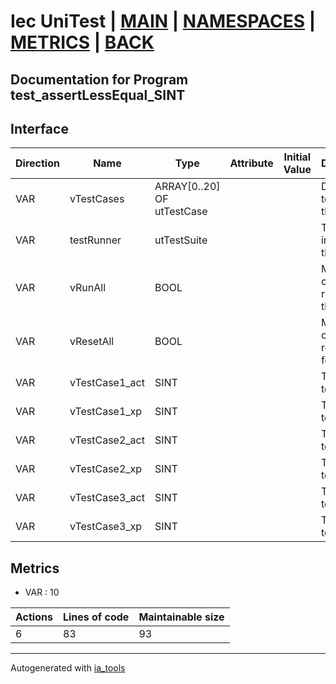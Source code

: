 # Iec UniTest | [MAIN] | [NAMESPACES] | [METRICS] | [BACK]  

## Documentation for Program test_assertLessEqual_SINT  

## Interface  

| Direction | Name | Type | Attribute | Initial Value | Documentation |
| --------- | ---- | ---- | --------- | ------------- | ------------- |
| VAR | vTestCases | ARRAY[0..20] OF utTestCase |  |  | Definition of all test cases for this POU |  
| VAR | testRunner | utTestSuite |  |  | Test Suite fb instance to run the tests |  
| VAR | vRunAll | BOOL |  |  | Manual command to run all tests for this POU |  
| VAR | vResetAll | BOOL |  |  | Manual command to reset all tests for this POU |  
| VAR | vTestCase1_act | SINT |  |  | Test data 1 of test case 1 |  
| VAR | vTestCase1_xp | SINT |  |  | Test data 2 of test case 1 |  
| VAR | vTestCase2_act | SINT |  |  | Test data 1 of test case 2 |  
| VAR | vTestCase2_xp | SINT |  |  | Test data 2 of test case 2 |  
| VAR | vTestCase3_act | SINT |  |  | Test data 1 of test case 3 |  
| VAR | vTestCase3_xp | SINT |  |  | Test data 2 of test case 3 |  


## Metrics  

- VAR : 10

| Actions | Lines of code | Maintainable size |
| ------- | ------------- | ----------------- |
| 6 | 83 | 93 |

---
Autogenerated with [ia_tools](https://github.com/tkucic/ia_tools)  

[MAIN]: ../../../../index.md
[NAMESPACES]: ../../nsList.md
[METRICS]: ../../../metrics.md
[BACK]: ../nsMain.md
